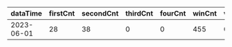 |dataTime|firstCnt|secondCnt|thirdCnt|fourCnt|winCnt|vrate|wrate|
|-|-|-|-|-|-|-|-|
|2023-06-01|28|38|0|0|455|0%|0%|